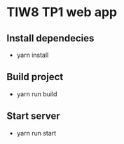 # TIW8 TP1 web app

## Install dependecies
- yarn install

## Build project
- yarn run build 

## Start server 
- yarn run start